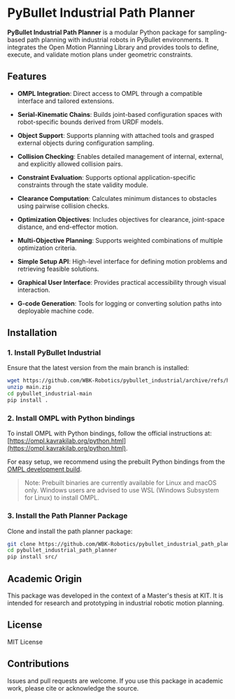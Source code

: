 # PyBullet Industrial Path Planner

**PyBullet Industrial Path Planner** is a modular Python package for sampling-based path planning with industrial robots in PyBullet environments. It integrates the Open Motion Planning Library and provides tools to define, execute, and validate motion plans under geometric constraints.

## Features

* **OMPL Integration**: Direct access to OMPL through a compatible interface and tailored extensions.

* **Serial-Kinematic Chains**: Builds joint-based configuration spaces with robot-specific bounds derived from URDF models.

* **Object Support**: Supports planning with attached tools and grasped external objects during configuration sampling.

* **Collision Checking**: Enables detailed management of internal, external, and explicitly allowed collision pairs.

* **Constraint Evaluation**: Supports optional application-specific constraints through the state validity module.

* **Clearance Computation**: Calculates minimum distances to obstacles using pairwise collision checks.

* **Optimization Objectives**: Includes objectives for clearance, joint-space distance, and end-effector motion.

* **Multi-Objective Planning**: Supports weighted combinations of multiple optimization criteria.

* **Simple Setup API**: High-level interface for defining motion problems and retrieving feasible solutions.

* **Graphical User Interface**: Provides practical accessibility through visual interaction.

* **G-code Generation**: Tools for logging or converting solution paths into deployable machine code.

## Installation

### 1. Install PyBullet Industrial

Ensure that the latest version from the main branch is installed:

```bash
wget https://github.com/WBK-Robotics/pybullet_industrial/archive/refs/heads/main.zip
unzip main.zip
cd pybullet_industrial-main
pip install .
```

### 2. Install OMPL with Python bindings

To install OMPL with Python bindings, follow the official instructions at:
[https://ompl.kavrakilab.org/python.html](https://ompl.kavrakilab.org/python.html).

For easy setup, we recommend using the prebuilt Python bindings from the [OMPL development build](https://github.com/ompl/ompl/releases/tag/prerelease).

> Note: Prebuilt binaries are currently available for Linux and macOS only.
> Windows users are advised to use WSL (Windows Subsystem for Linux) to install OMPL.

### 3. Install the Path Planner Package

Clone and install the path planner package:

```bash
git clone https://github.com/WBK-Robotics/pybullet_industrial_path_planner.git
cd pybullet_industrial_path_planner
pip install src/
```

## Academic Origin

This package was developed in the context of a Master's thesis at KIT. It is intended for research and prototyping in industrial robotic motion planning.

## License

MIT License

## Contributions

Issues and pull requests are welcome. If you use this package in academic work, please cite or acknowledge the source.
